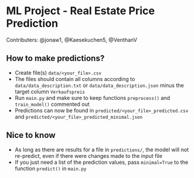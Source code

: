 # ML Project - Real Estate Price Prediction
Contributers: @jonaw1, @Kaesekuchen5, @VenthanV

## How to make predictions?
- Create file(s) `data/<your_file>.csv`
- The files should contain all columns according to `data/data_description.txt` or `data/data_description.json` minus the target column `Verkaufspreis`
- Run `main.py` and make sure to keep functions `preprocess()` and `train_model()` commented out
- Predictions can now be found in `predicted/<your_file>_predicted.csv` and `predicted/<your_file>_predicted_minimal.json`

## Nice to know
- As long as there are results for a file in `predictions/`, the model will not re-predict, even if there were changes made to the input file
- If you just need a list of the prediction values, pass `minimal=True` to the function `predict()` in `main.py`